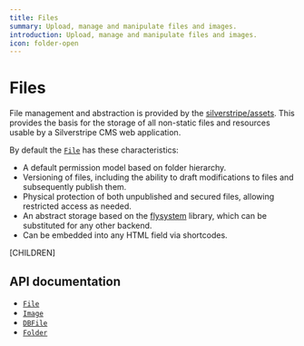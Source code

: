 ```yaml
---
title: Files
summary: Upload, manage and manipulate files and images.
introduction: Upload, manage and manipulate files and images.
icon: folder-open
---
```


# Files

File management and abstraction is provided by the [silverstripe/assets](https://github.com/silverstripe/silverstripe-assets).
This provides the basis for the storage of all non-static files and resources usable by a Silverstripe CMS web application.

By default the [`File`](api:SilverStripe\Assets\File) has these characteristics:

- A default permission model based on folder hierarchy.
- Versioning of files, including the ability to draft modifications to files and subsequently publish them.
- Physical protection of both unpublished and secured files, allowing restricted access as needed.
- An abstract storage based on the [flysystem](https://flysystem.thephpleague.com/) library, which can be
   substituted for any other backend.
- Can be embedded into any HTML field via shortcodes.

[CHILDREN]

## API documentation

- [`File`](api:SilverStripe\Assets\File)
- [`Image`](api:SilverStripe\Assets\Image)
- [`DBFile`](api:SilverStripe\Assets\Storage\DBFile)
- [`Folder`](api:SilverStripe\Assets\Folder)
